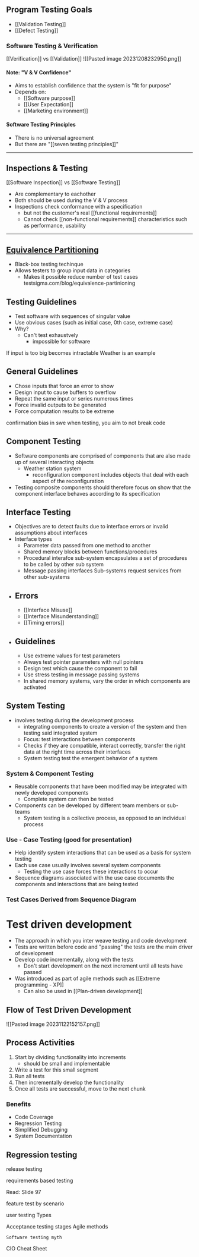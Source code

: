 ## Program Testing Goals
- [[Validation Testing]]
- [[Defect Testing]]

### Software Testing & Verification
[[Verification]] vs [[Validation]]
![[Pasted image 20231208232950.png]]
#### Note: "V & V Confidence"
- Aims to establish confidence that the system is "fit for purpose"
- Depends on:
	- [[Software purpose]]
	- [[User Expectation]]
	- [[Marketing environment]]

#### Software Testing Principles
- There is no universal agreement
- But there are "[[seven testing principles]]"
____
## Inspections & Testing
[[Software Inspection]] vs [[Software Testing]]
- Are complementary to eachother
- Both should be used during the V & V process
- Inspections check conformance with a specification
	- but not the customer's real  [[functional requirements]]
	- Cannot check [[non-functional requirements]] characteristics such as performance, usability

_____ 
##  [Equivalence Partitioning](https://testsigma.com/blog/equivalence-partitioning/)
- Black-box testing techinque
- Allows testers to group input data in categories
	- Makes it possible reduce number of test cases
	testsigma.com/blog/equivalence-partinioning

## Testing Guidelines
- Test software with sequences of singular value
- Use obvious cases (such as initial case, 0th case, extreme case)
- Why?
	- Can't test exhaustvely
		- impossible for software


If input is too big
	becomes intractable
	Weather is an example

## General Guidelines
- Chose inputs that force an error to show
- Design input to cause buffers to overflow
- Repeat the same input or series numerous times
- Force invalid outputs to be generated
- Force computation results to be extreme

confirmation bias in swe
	when testing, you aim to not break code

## Component Testing
- Software components are comprised of components that are also made up of several interacting objects
	- Weather station system
		- reconfiguration component includes objects that deal with each aspect of the reconfiguration
- Testing composite components should therefore focus on show that the component interface behaves according to its specification


## Interface Testing
- Objectives are to detect faults due to interface errors or invalid assumptions about interfaces
- Interface types
	- Parameter data passed from one method to another
	- Shared memory blocks between functions/procedures
	- Procedural interafce sub-system encapsulates a set of procedures to be called by other sub system
	- Message passing interfaces Sub-systems request services from other sub-systems
- ## Errors
	- [[Interface Misuse]]
	- [[Interface Misunderstanding]]
	- [[Timing errors]]
- ## Guidelines
	- Use extreme values for test parameters
	- Always test pointer parameters with null pointers
	- Design test which cause the component to fail
	- Use stress testing in message passing systems
	- In shared memory systems, vary the order in which components are activated

## System Testing
- involves testing during the development process
	- integrating components to create a version of the system and then testing said integrated system
	- Focus: test interactions between components
	- Checks if they are compatible, interact correctly, transfer the right data at the right time across their interfaces
	- System testing test the emergent behavior of a system

### System & Component Testing
- Reusable components that have been modified may be integrated with newly developed components
	- Complete system can then be tested
- Components can be developed by different team members or sub-teams
	- System testing is a collective process, as opposed to an individual process


### Use - Case Testing (good for presentation)
- Help identify system interactions that can be used as a basis for system testing
- Each use case usually involves several system components
	- Testing the use case forces these interactions to occur
- Sequence diagrams associated with the use case documents the components and interactions that are being tested
	
	

### Test Cases Derived from Sequence Diagram


# Test driven development
- The approach in which you inter weave testing and code development
- Tests are written before code and "passing" the tests are the main driver of development
- Develop code incrementally, along with the tests
	- Don't start development on the next increment until all tests have passed
- Was introduced as part of agile methods such as [[Extreme programming - XP]]
	- Can also be used in [[Plan-driven development]]
## Flow of Test Driven Development
![[Pasted image 20231122152157.png]]
## Process Activities
1. Start by dividing functionality into increments
	- should be small and implementable 
2.  Write a test for this small segment
3.  Run all tests
4. Then incrementally develop the functionality
5. Once all tests are successful, move to the next chunk


### Benefits
- Code Coverage
- Regression Testing
- Simplified Debugging
- System Documentation

## Regression testing


release testing


requirements based testing

Read: Slide 97

feature test by scenario

user testing
	Types

Acceptance testing
	stages
	Agile methods


	Software testing myth


CIO Cheat Sheet
